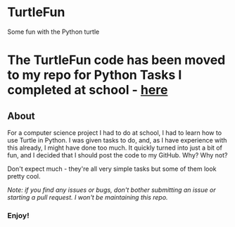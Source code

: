 # TurtleFun
Some fun with the Python turtle

# The TurtleFun code has been moved to my repo for Python Tasks I completed at school - [here](https://github.com/thisisnoahevans/pythontasks)

## About
For a computer science project I had to do at school, I had to learn how to use Turtle in Python. I was given tasks to do, and, as I have experience with this already, I might have done too much.
It quickly turned into just a bit of fun, and I decided that I should post the code to my GitHub. Why? Why not?

Don't expect much - they're all very simple tasks but some of them look pretty cool.

*Note: if you find any issues or bugs, don't bother submitting an issue or starting a pull request. I won't be maintaining this repo.*

### Enjoy!
